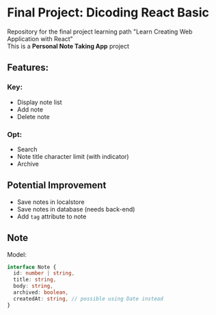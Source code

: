 # Final Project: Dicoding React Basic
Repository for the final project learning path "Learn Creating Web Application with React"<br>
This is a <b>Personal Note Taking App</b> project<br>

## Features:
### Key:
- Display note list
- Add note
- Delete note

### Opt:
- Search
- Note title character limit (with indicator)
- Archive

## Potential Improvement
- Save notes in localstore
- Save notes in database (needs back-end)
- Add `tag` attribute to note

## Note
Model:
```typescript
interface Note {
  id: number | string,
  title: string,
  body: string,
  archived: boolean, 
  createdAt: string, // possible using Date instead
}
```
